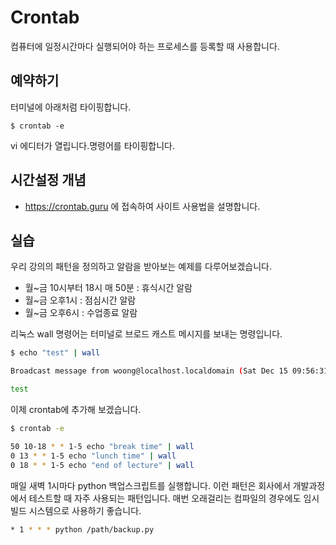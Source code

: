 # Crontab
컴퓨터에 일정시간마다 실행되어야 하는 프로세스를 등록할 때 사용합니다.

## 예약하기
터미널에 아래처럼 타이핑합니다.

```
$ crontab -e
```
vi 에디터가 열립니다.명령어를 타이핑합니다.

## 시간설정 개념
- https://crontab.guru 에 접속하여 사이트 사용법을 설명합니다.

## 실습
우리 강의의 패턴을 정의하고 알람을 받아보는 예제를 다루어보겠습니다.
- 월~금 10시부터 18시 매 50분 : 휴식시간 알람
- 월~금 오후1시 : 점심시간 알람
- 월~금 오후6시 : 수업종료 알람

리눅스 wall 명령어는 터미널로 브로드 캐스트 메시지를 보내는 명령입니다.

```bash
$ echo "test" | wall

Broadcast message from woong@localhost.localdomain (Sat Dec 15 09:56:31 2018):

test
```

이제 crontab에 추가해 보겠습니다.

```bash
$ crontab -e 
```

```bash
50 10-18 * * 1-5 echo "break time" | wall
0 13 * * 1-5 echo "lunch time" | wall
0 18 * * 1-5 echo "end of lecture" | wall
```

매일 새벽 1시마다 python 백업스크립트를 실행합니다.
이런 패턴은 회사에서 개발과정에서 테스트할 때 자주 사용되는 패턴입니다.
매번 오래걸리는 컴파일의 경우에도 임시 빌드 시스템으로 사용하기 좋습니다.

```bash
* 1 * * * python /path/backup.py
```